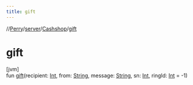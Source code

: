 ```yaml
---
title: gift
---
```

//[Perry](../../../index.html)/[server](../index.html)/[Cashshop](index.html)/[gift](gift.html)



# gift



[jvm]\
fun [gift](gift.html)(recipient: [Int](https://kotlinlang.org/api/latest/jvm/stdlib/kotlin/-int/index.html), from: [String](https://kotlinlang.org/api/latest/jvm/stdlib/kotlin/-string/index.html), message: [String](https://kotlinlang.org/api/latest/jvm/stdlib/kotlin/-string/index.html), sn: [Int](https://kotlinlang.org/api/latest/jvm/stdlib/kotlin/-int/index.html), ringId: [Int](https://kotlinlang.org/api/latest/jvm/stdlib/kotlin/-int/index.html) = -1)




